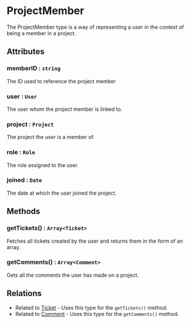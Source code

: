 ProjectMember
=============

The ProjectMember type is a way of representing a user in the context of being a member in a project.

## Attributes

### memberID : `string`

The ID used to reference the project member

### user : `User`

The user whom the project member is linked to.

### project : `Project`

The project the user is a member of.

### role : `Role`

The role assigned to the user.

### joined : `Date`

The date at which the user joined the project.

## Methods

### getTickets() : `Array<Ticket>`

Fetches all tickets created by the user and returns them in the form of an array.

### getComments() : `Array<Comment>`

Gets all the comments the user has made on a project.

## Relations

- Related to [Ticket](./ticket.md) - Uses this type for the `getTickets()` method.
- Related to [Comment](./comment.md) - Uses this type for the `getComments()` method.